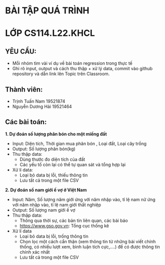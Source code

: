 # BÀI TẬP QUÁ TRÌNH
# LỚP CS114.L22.KHCL
## YÊU CẦU:
- Mỗi nhóm tìm vài ví dụ về bài toán regression trong thực tế
- Ghi rõ input, output và cách thu thập + xử lý data, commit vào github repository và dẫn link lên Topic trên Classroom.
## Thành viên:
- Trịnh Tuấn Nam 19521874
- Nguyễn Dương Hải 19521464
## Các bài toán:
**1. Dự đoán số lượng phân bón cho một miếng đất**
- Input: Diện tích, Thời gian mua phân bón , Loại đất, Loại cây trồng
- Output: Số lượng phân bón(kg)
- Thu thập data:
  + Dùng thước đo diện tích của đất
  + Các yếu tố còn lại có thể tự quan sát và tổng hợp lại
- Xử lí data:
  + Loại bỏ data bị lỗi, thiếu thông tin 
  + Lưu tất cả trong một file CSV


**2. Dự đoán số nam giới ế vợ ở Việt Nam**
- Input: Năm, Số lượng năm giới ứng với năm nhập vào, tỉ lệ nam nữ ứng với năm nhập vào, tỉ lệ nam giới thất nghiệp
- Output: Số lượng nam giới ế vợ
- Thu thập data:
  + Thông qua thời sự, các bản tin liên quan, các bài báo
  + https://www.gso.gov.vn: Tổng cục thống kê
- Xử lí data 
  + Loại bỏ data bị lỗi, trống thông tin
  + Chọn lọc một cách cẩn thận (xem thông tin từ những bài viết chính thống, có nhiều lượt xem, bình luận tích cực,....) để có được thông tin chính xác nhất
  + Lưu tất cả trong một file CSV
